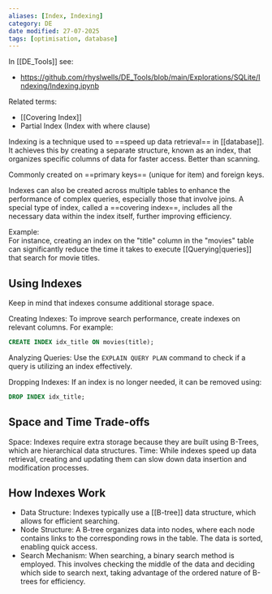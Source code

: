 ```yaml
---
aliases: [Index, Indexing]
category: DE
date modified: 27-07-2025
tags: [optimisation, database]
---
```

In [[DE_Tools]] see: 
- https://github.com/rhyslwells/DE_Tools/blob/main/Explorations/SQLite/Indexing/Indexing.ipynb

Related terms:
- [[Covering Index]]
- Partial Index (Index with where clause)

Indexing is a technique used to ==speed up data retrieval== in [[database]]. It achieves this by creating a separate structure, known as an index, that organizes specific columns of data for faster access. Better than scanning.

Commonly created on ==primary keys== (unique for item) and foreign keys.

Indexes can also be created across multiple tables to enhance the performance of complex queries, especially those that involve joins. A special type of index, called a ==covering index==, includes all the necessary data within the index itself, further improving efficiency.

Example:  
For instance, creating an index on the "title" column in the "movies" table can significantly reduce the time it takes to execute [[Querying|queries]] that search for movie titles.

## Using Indexes

Keep in mind that indexes consume additional storage space.

Creating Indexes: To improve search performance, create indexes on relevant columns. For example:
  ```sql
  CREATE INDEX idx_title ON movies(title);
  ```

Analyzing Queries: Use the `EXPLAIN QUERY PLAN` command to check if a query is utilizing an index effectively.

Dropping Indexes: If an index is no longer needed, it can be removed using:
  ```sql
  DROP INDEX idx_title;
  ```

## Space and Time Trade-offs

Space: Indexes require extra storage because they are built using B-Trees, which are hierarchical data structures.
Time: While indexes speed up data retrieval, creating and updating them can slow down data insertion and modification processes.

## How Indexes Work

- Data Structure: Indexes typically use a [[B-tree]] data structure, which allows for efficient searching.
- Node Structure: A B-tree organizes data into nodes, where each node contains links to the corresponding rows in the table. The data is sorted, enabling quick access.
- Search Mechanism: When searching, a binary search method is employed. This involves checking the middle of the data and deciding which side to search next, taking advantage of the ordered nature of B-trees for efficiency.
